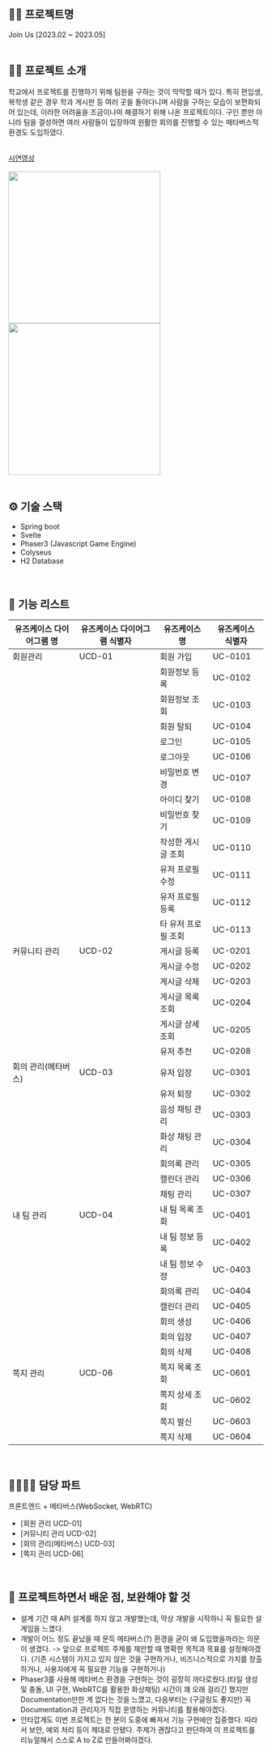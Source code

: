 ## 🏴‍☠️ 프로젝트명
Join Us [2023.02 ~ 2023.05]  
<br/>

## 🏴‍☠️ 프로젝트 소개
학교에서 프로젝트를 진행하기 위해 팀원을 구하는 것이 막막할 때가 있다. 특히 편입생, 복학생 같은 경우 학과 게시판 등 여러 곳을 돌아다니며 사람을 구하는 모습이 보편화되어 있는데, 이러한 어려움을 조금이나마 해결하기 위해 나온 프로젝트이다. 구인 뿐만 아니라 팀을 결성하면 여러 사람들이 입장하여 원활한 회의를 진행할 수 있는 메타버스적 환경도 도입하였다.  
<br/>

[시연영상](https://github.com/JongDeug/join-us/assets/99215801/e2030206-854d-4206-8a23-0ffad0929b94)    
<br/>
<img width="300" src="https://github.com/JongDeug/join-us/assets/99215801/9df1e09a-262a-4b65-bf71-a16b0146f279">
<img width="300" src="https://github.com/JongDeug/join-us/assets/99215801/014be2b7-4596-4135-83ac-bffa6dbdf509">  
<br/>

## ⚙ 기술 스택
- Spring boot
- Svelte
- Phaser3 (Javascript Game Engine)
- Colyseus
- H2 Database  
<br/>

## 📙 기능 리스트

|  	 유즈케이스 다이어그램 명 	 |  	 유즈케이스 다이어그램 식별자 	 |  	 유즈케이스 명 	       |  	 유즈케이스 식별자 	 |
|-----------------------------|---------------------------------|------------------------|----------------------|
|  	 회원관리 	                 |  	 UCD-01 	                       |  	 회원 가입 	           |  	 UC-0101 	           |
|                             |                                 |  	 회원정보 등록 	       |  	 UC-0102 	           |
|                             |                                 |  	 회원정보 조회 	       |  	 UC-0103 	           |
|                             |                                 |  	 회원 탈퇴 	           |  	 UC-0104 	           |
|                             |                                 |  	 로그인 	              |  	 UC-0105 	           |
|                             |                                 |  	 로그아웃 	            |  	 UC-0106 	           |
|                             |                                 |  	 비밀번호 변경 	       |  	 UC-0107 	           |
|                             |                                 |  	 아이디 찾기 	         |  	 UC-0108 	           |
|                             |                                 |  	 비밀번호 찾기 	       |  	 UC-0109 	           |
|                             |                                 |  	 작성한 게시글 조회 	  |  	 UC-0110 	           |
|                             |                                 |  	 유저 프로필 수정 	    |  	 UC-0111 	           |
|                             |                                 |  	 유저 프로필 등록 	    |  	 UC-0112 	           |
|                             |                                 |  	 타 유저 프로필 조회 	 |  	 UC-0113 	           |
|  	 커뮤니티 관리 	            |  	 UCD-02 	                       |  	 게시글 등록 	         |  	 UC-0201 	           |
|                             |                                 |  	 게시글 수정 	         |  	 UC-0202 	           |
|                             |                                 |  	 게시글 삭제 	         |  	 UC-0203 	           |
|                             |                                 |  	 게시글 목록 조회 	    |  	 UC-0204 	           |
|                             |                                 |  	 게시글 상세 조회 	    |  	 UC-0205 	           |
|                             |                                 |  	 유저 추천 	           |  	 UC-0208 	           |
|  	 회의 관리(메타버스) 	      |  	 UCD-03 	                       |  	 유저 입장 	           |  	 UC-0301 	           |
|                             |                                 |  	 유저 퇴장 	           |  	 UC-0302 	           |
|                             |                                 |  	 음성 채팅 관리 	      |  	 UC-0303 	           |
|                             |                                 |  	 화상 채팅 관리 	      |  	 UC-0304 	           |
|                             |                                 |  	 회의록 관리 	         |  	 UC-0305 	           |
|                             |                                 |  	 캘린더 관리 	         |  	 UC-0306 	           |
|                             |                                 |  	 채팅 관리 	           |  	 UC-0307 	           |
|  	 내 팀 관리 	               |  	 UCD-04 	                       |  	 내 팀 목록 조회 	     |  	 UC-0401 	           |
|                             |                                 |  	 내 팀 정보 등록 	     |  	 UC-0402 	           |
|                             |                                 |  	 내 팀 정보 수정 	     |  	 UC-0403 	           |
|                             |                                 |  	 회의록 관리 	         |  	 UC-0404 	           |
|                             |                                 |  	 캘린더 관리 	         |  	 UC-0405 	           |
|                             |                                 |  	 회의 생성 	           |  	 UC-0406 	           |
|                             |                                 |  	 회의 입장 	           |  	 UC-0407 	           |
|                             |                                 |  	 회의 삭제 	           |  	 UC-0408 	           |
|  	 쪽지 관리 	                |  	 UCD-06 	                       |  	 쪽지 목록 조회 	      |  	 UC-0601 	           |
|                             |                                 |  	 쪽지 상세 조회 	      |  	 UC-0602 	           |
|                             |                                 |  	 쪽지 발신 	           |  	 UC-0603 	           |
|                             |                                 |  	 쪽지 삭제 	           |  	 UC-0604 	           |  
<br/>  

## 👨‍👩‍👧‍👦 담당 파트

프론트엔드 + 메타버스(WebSocket, WebRTC) 
- [회원 관리 UCD-01]
- [커뮤니티 관리 UCD-02]
- [회의 관리(메타버스) UCD-03]
- [쪽지 관리 UCD-06]  
<br/>

## 🎉 프로젝트하면서 배운 점, 보완해야 할 것
- 설계 기간 때 API 설계를 하지 않고 개발했는데, 막상 개발을 시작하니 꼭 필요한 설계임을 느꼈다.
- 개발이 어느 정도 끝났을 때 문득 메타버스(?) 환경을 굳이 왜 도입했을까라는 의문이 생겼다. -> 앞으로 프로젝트 주제를 제안할 때 명확한 목적과 목표를 설정해야겠다. (기존 시스템이 가지고 있지 않은 것을 구현하거나, 비즈니스적으로 가치를 창출하거나, 사용자에게 꼭 필요한 기능을 구현하거나)
- Phaser3를 사용해 메타버스 환경을 구현하는 것이 굉장히 까다로웠다.(타일 생성 및 충돌, UI 구현, WebRTC를 활용한 화상채팅) 시간이 꽤 오래 걸리긴 했지만 Documentation만한 게 없다는 것을 느꼈고, 다음부터는 (구글링도 좋지만) 꼭 Documentation과 관리자가 직접 운영하는 커뮤니티를 활용해야겠다.
- 안타깝게도 이번 프로젝트는 한 분이 도중에 빠져서 기능 구현에만 집중했다. 따라서 보안, 예외 처리 등이 제대로 안됐다. 주제가 괜찮다고 판단하여 이 프로젝트를 리뉴얼해서 스스로 A to Z로 만들어봐야겠다.
